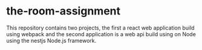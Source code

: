 # the-room-assignment
This repository contains two projects, the first a react web application build using webpack and the second application is a web api build using on Node using the nestjs Node.js framework. 
